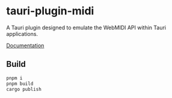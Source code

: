 # tauri-plugin-midi

A Tauri plugin designed to emulate the WebMIDI API within Tauri applications.

[Documentation](https://docs.rs/tauri-plugin-midi)

## Build

```bash
pnpm i
pnpm build
cargo publish
```
